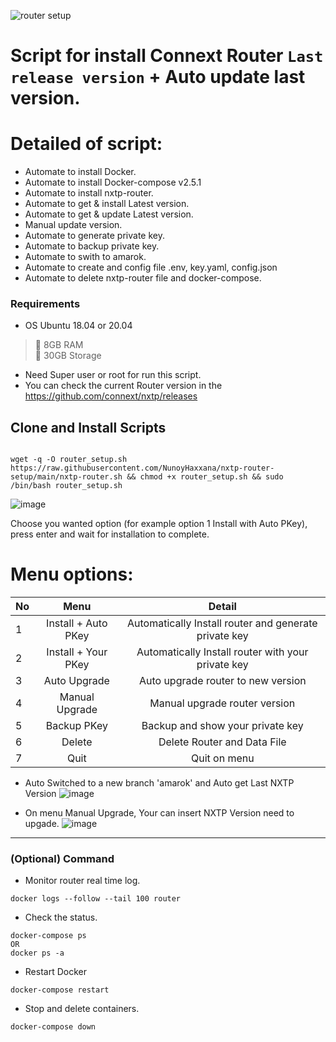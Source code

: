 ![router setup](https://user-images.githubusercontent.com/83507970/170120644-be13ee8c-486c-43e5-a2ce-f88c4f2aaaa5.png)

# Script for install Connext Router `Last release version` + Auto update last version.

# Detailed of script:
- Automate to install Docker.
- Automate to install Docker-compose v2.5.1
- Automate to install nxtp-router.
- Automate to get & install Latest version.
- Automate to get & update Latest version.
- Manual update version.
- Automate to generate private key.
- Automate to backup private key.
- Automate to swith to amarok.
- Automate to create and config file .env, key.yaml, config.json
- Automate to delete nxtp-router file and docker-compose.



### Requirements

- OS Ubuntu 18.04 or 20.04 
>:black_square_button: 8GB RAM<br>
>:black_square_button: 30GB Storage<br>
- Need Super user or root for run this script.
- You can check the current Router version in the https://github.com/connext/nxtp/releases


## Clone and Install Scripts

```

wget -q -O router_setup.sh https://raw.githubusercontent.com/NunoyHaxxana/nxtp-router-setup/main/nxtp-router.sh && chmod +x router_setup.sh && sudo /bin/bash router_setup.sh
```



![image](https://user-images.githubusercontent.com/83507970/171801249-e684a66a-2f01-4746-a913-f46f99c33896.png)


Choose you wanted option (for example option 1 Install with Auto PKey), press enter and wait for installation to complete.


# Menu options:


| No           | Menu | Detail | 
| ------------ | :--------: | :--------: | 
| 1            | Install + Auto PKey | Automatically Install router and generate private key| 
| 2            | Install + Your PKey | Automatically Install router with your private key| 
| 3            | Auto Upgrade | Auto upgrade router to new version | 
| 4            | Manual Upgrade | Manual upgrade router version |  
| 5            | Backup PKey | Backup and show your private key | 
| 6            | Delete | Delete Router and Data File |  
| 7            | Quit | Quit on menu | 


- Auto Switched to a new branch 'amarok' and Auto get Last NXTP Version
![image](https://user-images.githubusercontent.com/83507970/171803537-053a5b3f-b807-4eb5-b6c6-e230e8f9796e.png)

- On menu Manual Upgrade, Your can insert NXTP Version need to upgade.
![image](https://user-images.githubusercontent.com/83507970/171803972-353f9884-9c77-4e85-a576-4cb556c78995.png)

---














### (Optional) Command
- Monitor router real time log.
```
docker logs --follow --tail 100 router
```


- Check the status.
```
docker-compose ps 
OR 
docker ps -a
```

- Restart Docker
```
docker-compose restart
```

- Stop and delete containers.

```
docker-compose down
```




